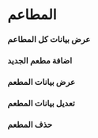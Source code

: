 # المطاعم

### عرض بيانات كل المطاعم   

<api-ref title="get all  restaurants data" verb="Get" route="/api/restaurants" :response-codes="[200]">
    <template v-slot:description>
جلب كل بيانات المطاعم   
 </template>
     <template v-slot:headers>
        <api-ref-item name="Bearer Token" :required="true" type="string" example="application/json">
            Accept json responses
        </api-ref-item>
    </template>
    <template v-slot:200>
        <pre>
{
    "restaurants":[array],
}
        </pre>
    </template>
</api-ref>

###   اضافة  مطعم الجديد 

<api-ref title="create new restaurant" verb="post" route="/api/restaurants" :response-codes="[200]">
    <template v-slot:description>
 ادخال بيانات  المطعم جديدة 
    </template>
    <template v-slot:body>
        <api-ref-item name="owner_name" :required="true" type="string">
            The owner name 
        </api-ref-item>
        <api-ref-item name="owner_email" :required="true" type="string">
            The owner email 
        </api-ref-item>
        <api-ref-item name="city_id" :required="true" type="number">
            The owner city 
        </api-ref-item>
        <api-ref-item name="phone" :required="true" type="number">
            The owner phone 
        </api-ref-item>
        <api-ref-item name="country_code" :required="true" type="number">
            The owner country code 
        </api-ref-item>
        <api-ref-item name="restaurant_name" :required="true" type="string">
          the restaurant name
        </api-ref-item>
        <api-ref-item name="location" :required="true" type="array">
            The array contain lat and lng 
        </api-ref-item>
        <api-ref-item name="categories" :required="true" type="array">
            The array categories contain id of category
        </api-ref-item>
        <api-ref-item name="phones" :required="true" type="array">
            The array phones contain phone and country_code
        </api-ref-item>
        <api-ref-item name="address" :required="true" type="string">
            The restaurant address 
        </api-ref-item>
        <api-ref-item name="min_order_price" :required="true" type="number">
             the min order price  
        </api-ref-item>
         <api-ref-item name="delivery_type" :required="true" type="string">
             the delivery type must be is percent , value or free or  per_kilometer
        </api-ref-item>
         <api-ref-item name="delivery_value" :required="true" type="number">
             the delivery value 
        </api-ref-item>
        <api-ref-item name="delivery_kilometer" :required="true" type="number">
             the delivery kilometer 
        </api-ref-item>
        <api-ref-item name="logo" :required="false" type="image">
             the logo of the restaurant
        </api-ref-item>
        <api-ref-item name="image" :required="false" type="image">
             the image of the restaurant
        </api-ref-item>
        <api-ref-item name="company_name" :required="true" type="string">
          the  company name 
        </api-ref-item>
        <api-ref-item name="company_number" :required="true" type="number">
          the company number 
        </api-ref-item>
        <api-ref-item name="ZIP_code" :required="true" type="number">
                The ZIP code
            </api-ref-item>
        <api-ref-item name="status_id" :required="true" type="number">
                The status
        </api-ref-item>
         <api-ref-item name="scheduling_order" :required="false" type="boolean">
             restaurant is support scheduling order
        </api-ref-item>
        <api-ref-item name="vat" :required="true" type="string">
                The ZIP code
        </api-ref-item>
    </template>
     <template v-slot:headers>
        <api-ref-item name="Bearer Token" :required="true" type="string" example="application/json">
            Accept json responses
        </api-ref-item>
    </template>
    <template v-slot:200>
        <pre>
{
    "message": "A new restaurant  created successfully",
}
        </pre>
    </template>
</api-ref>

### عرض بيانات المطعم  

<api-ref title="get all  restaurant data" verb="Get" route="/api/restaurants/{restaurant}" :response-codes="[200]">
    <template v-slot:description>
جلب  بيانات المطعم   
 </template>
     <template v-slot:headers>
        <api-ref-item name="Bearer Token" :required="true" type="string" example="application/json">
            Accept json responses
        </api-ref-item>
    </template>
    <template v-slot:200>
        <pre>
{
    "restaurant":{},
}
        </pre>
    </template>
</api-ref>


### تعديل  بيانات المطعم

<api-ref title="update  restaurant data" verb="put" route="/api/restaurants/{restaurant}" :response-codes="[200]">
    <template v-slot:description>
 إدخال بيانات  المطعم  
    </template>
     <template v-slot:body>
    </template>
     <template v-slot:headers>
        <api-ref-item name="Bearer Token" :required="true" type="string" example="application/json">
            Accept json responses
        </api-ref-item>
    </template>
    <template v-slot:200>
        <pre>
{
    "message": "A restaurant  updated successfully",
}
        </pre>
    </template>
</api-ref>

###  حذف المطعم  

<api-ref title=" delete restaurant data" verb="delete" route="/api/restaurants/{restaurant}" :response-codes="[200]">
    <template v-slot:description>
  حذف المطعم   
 </template>
     <template v-slot:headers>
        <api-ref-item name="Bearer Token" :required="true" type="string" example="application/json">
            Accept json responses
        </api-ref-item>
    </template>
    <template v-slot:200>
        <pre>
{
    "message": "A  restaurant  deleted successfully",
}
        </pre>
    </template>
</api-ref>

